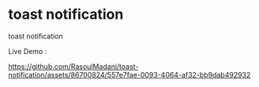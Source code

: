# toast notification
 toast notification

Live Demo : 



https://github.com/RasoulMadani/toast-notification/assets/86700824/557e7fae-0093-4064-af32-bb9dab492932

